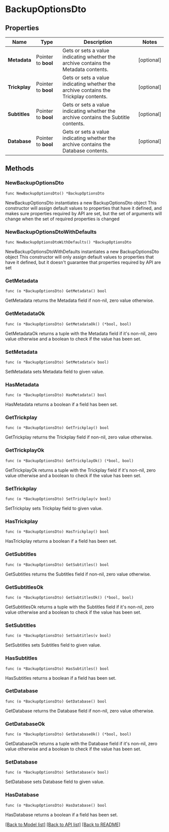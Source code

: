 # BackupOptionsDto

## Properties

Name | Type | Description | Notes
------------ | ------------- | ------------- | -------------
**Metadata** | Pointer to **bool** | Gets or sets a value indicating whether the archive contains the Metadata contents. | [optional] 
**Trickplay** | Pointer to **bool** | Gets or sets a value indicating whether the archive contains the Trickplay contents. | [optional] 
**Subtitles** | Pointer to **bool** | Gets or sets a value indicating whether the archive contains the Subtitle contents. | [optional] 
**Database** | Pointer to **bool** | Gets or sets a value indicating whether the archive contains the Database contents. | [optional] 

## Methods

### NewBackupOptionsDto

`func NewBackupOptionsDto() *BackupOptionsDto`

NewBackupOptionsDto instantiates a new BackupOptionsDto object
This constructor will assign default values to properties that have it defined,
and makes sure properties required by API are set, but the set of arguments
will change when the set of required properties is changed

### NewBackupOptionsDtoWithDefaults

`func NewBackupOptionsDtoWithDefaults() *BackupOptionsDto`

NewBackupOptionsDtoWithDefaults instantiates a new BackupOptionsDto object
This constructor will only assign default values to properties that have it defined,
but it doesn't guarantee that properties required by API are set

### GetMetadata

`func (o *BackupOptionsDto) GetMetadata() bool`

GetMetadata returns the Metadata field if non-nil, zero value otherwise.

### GetMetadataOk

`func (o *BackupOptionsDto) GetMetadataOk() (*bool, bool)`

GetMetadataOk returns a tuple with the Metadata field if it's non-nil, zero value otherwise
and a boolean to check if the value has been set.

### SetMetadata

`func (o *BackupOptionsDto) SetMetadata(v bool)`

SetMetadata sets Metadata field to given value.

### HasMetadata

`func (o *BackupOptionsDto) HasMetadata() bool`

HasMetadata returns a boolean if a field has been set.

### GetTrickplay

`func (o *BackupOptionsDto) GetTrickplay() bool`

GetTrickplay returns the Trickplay field if non-nil, zero value otherwise.

### GetTrickplayOk

`func (o *BackupOptionsDto) GetTrickplayOk() (*bool, bool)`

GetTrickplayOk returns a tuple with the Trickplay field if it's non-nil, zero value otherwise
and a boolean to check if the value has been set.

### SetTrickplay

`func (o *BackupOptionsDto) SetTrickplay(v bool)`

SetTrickplay sets Trickplay field to given value.

### HasTrickplay

`func (o *BackupOptionsDto) HasTrickplay() bool`

HasTrickplay returns a boolean if a field has been set.

### GetSubtitles

`func (o *BackupOptionsDto) GetSubtitles() bool`

GetSubtitles returns the Subtitles field if non-nil, zero value otherwise.

### GetSubtitlesOk

`func (o *BackupOptionsDto) GetSubtitlesOk() (*bool, bool)`

GetSubtitlesOk returns a tuple with the Subtitles field if it's non-nil, zero value otherwise
and a boolean to check if the value has been set.

### SetSubtitles

`func (o *BackupOptionsDto) SetSubtitles(v bool)`

SetSubtitles sets Subtitles field to given value.

### HasSubtitles

`func (o *BackupOptionsDto) HasSubtitles() bool`

HasSubtitles returns a boolean if a field has been set.

### GetDatabase

`func (o *BackupOptionsDto) GetDatabase() bool`

GetDatabase returns the Database field if non-nil, zero value otherwise.

### GetDatabaseOk

`func (o *BackupOptionsDto) GetDatabaseOk() (*bool, bool)`

GetDatabaseOk returns a tuple with the Database field if it's non-nil, zero value otherwise
and a boolean to check if the value has been set.

### SetDatabase

`func (o *BackupOptionsDto) SetDatabase(v bool)`

SetDatabase sets Database field to given value.

### HasDatabase

`func (o *BackupOptionsDto) HasDatabase() bool`

HasDatabase returns a boolean if a field has been set.


[[Back to Model list]](../README.md#documentation-for-models) [[Back to API list]](../README.md#documentation-for-api-endpoints) [[Back to README]](../README.md)


